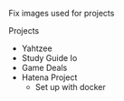 Fix images used for projects

Projects
- Yahtzee
- Study Guide Io
- Game Deals
- Hatena Project
  - Set up with docker